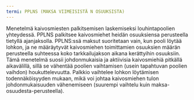 ```yaml
---
termi: PPLNS (MAKSA VIIMEISISTÄ N OSUUKSISTA)
---
```


Menetelmä kaivosmiesten palkitsemisen laskemiseksi louhintapoolien yhteydessä. PPLNS palkitsee kaivosmiehet heidän osuuksiensa perusteella tietyllä ajanjaksolla. PPLNS:ssä maksut suoritetaan vain, kun pooli löytää lohkon, ja ne määräytyvät kaivosmiehen toimittamien osuuksien määrän perusteella suhteessa koko tarkkailujakson aikana kerättyihin osuuksiin. Tämä menetelmä suosii johdonmukaisia ja aktiivisia kaivosmiehiä pitkällä aikavälillä, sillä se vähentää poolien vaihtamisen (usein tapahtuvan poolien vaihdon) houkuttelevuutta. Palkkio vaihtelee lohkon löytämisen todennäköisyyden mukaan, mikä voi johtaa kaivosmiehen tulon johdonmukaisuuden vähenemiseen (suurempi vaihtelu kuin maksa-osuudesta-perusteella).